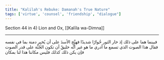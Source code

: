```yaml
---
title: "Kalilah's Rebuke: Damanah's True Nature"
tags: ['virtue', 'counsel', 'friendship', "dialogue"]
---
```


 Section 44 in 4) Lion and Ox, [[Kalīla wa-Dimna]]

---
فبينما هما على ذلك إذ خار الثور خُوارًا شديدًا فهيَّج الأسدَ على أن يُخبِر دمنة بما في نفسه فقال هذا الصوت الذي تسمع ما أدري ما هو غير أنَّه خليقٌ أن تكون الجُثَّة على قدر الصوت فإن يكن ذلك كذلك فليس مكاننا هذا لنا بمكان

